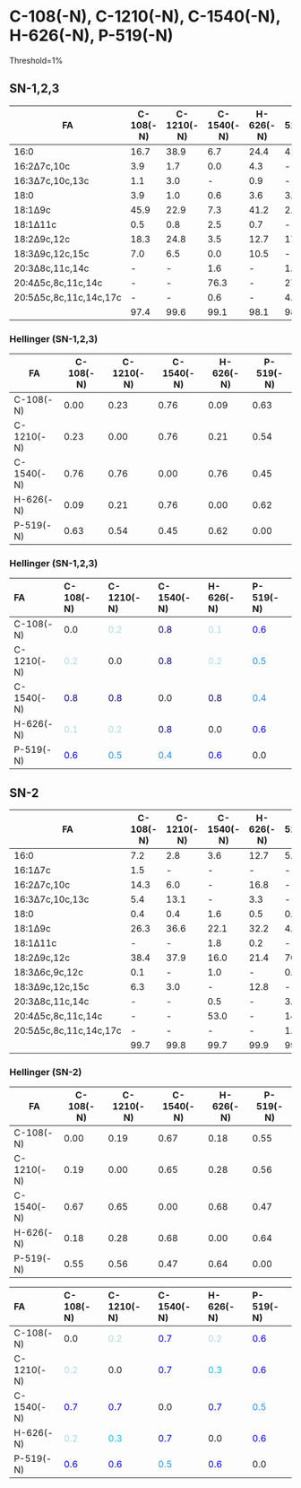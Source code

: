 # C-108(-N), C-1210(-N), C-1540(-N), H-626(-N), P-519(-N)

Threshold=1%

## SN-1,2,3

| FA                     | C-108(-N) | C-1210(-N) | C-1540(-N) | H-626(-N) | P-519(-N) |
| ---------------------- | --------- | ---------- | ---------- | --------- | --------- |
| 16:0                   | 16.7      | 38.9       | 6.7        | 24.4      | 41.7      |
| 16:2Δ7c,10c            | 3.9       | 1.7        | 0.0        | 4.3       | -         |
| 16:3Δ7c,10c,13c        | 1.1       | 3.0        | -          | 0.9       | -         |
| 18:0                   | 3.9       | 1.0        | 0.6        | 3.6       | 3.5       |
| 18:1Δ9c                | 45.9      | 22.9       | 7.3        | 41.2      | 2.0       |
| 18:1Δ11c               | 0.5       | 0.8        | 2.5        | 0.7       | -         |
| 18:2Δ9c,12c            | 18.3      | 24.8       | 3.5        | 12.7      | 17.7      |
| 18:3Δ9c,12c,15c        | 7.0       | 6.5        | 0.0        | 10.5      | -         |
| 20:3Δ8c,11c,14c        | -         | -          | 1.6        | -         | 1.9       |
| 20:4Δ5c,8c,11c,14c     | -         | -          | 76.3       | -         | 27.1      |
| 20:5Δ5c,8c,11c,14c,17c | -         | -          | 0.6        | -         | 4.5       |
|                        | 97.4      | 99.6       | 99.1       | 98.1      | 98.4      |

### Hellinger (SN-1,2,3)

| FA         | C-108(-N) | C-1210(-N) | C-1540(-N) | H-626(-N) | P-519(-N) |
| ---------- | --------- | ---------- | ---------- | --------- | --------- |
| C-108(-N)  | 0.00      | 0.23       | 0.76       | 0.09      | 0.63      |
| C-1210(-N) | 0.23      | 0.00       | 0.76       | 0.21      | 0.54      |
| C-1540(-N) | 0.76      | 0.76       | 0.00       | 0.76      | 0.45      |
| H-626(-N)  | 0.09      | 0.21       | 0.76       | 0.00      | 0.62      |
| P-519(-N)  | 0.63      | 0.54       | 0.45       | 0.62      | 0.00      |

### Hellinger (SN-1,2,3)

| FA         | C-108(-N)                        | C-1210(-N)                       | C-1540(-N)                       | H-626(-N)                        | P-519(-N)                        |
| :--------- | :------------------------------- | :------------------------------- | :------------------------------- | :------------------------------- | :------------------------------- |
| C-108(-N)  | 0.0                              | <font color="#ADD8E6">0.2</font> | <font color="#00008B">0.8</font> | <font color="#ADD8E6">0.1</font> | <font color="#0000FF">0.6</font> |
| C-1210(-N) | <font color="#ADD8E6">0.2</font> | 0.0                              | <font color="#00008B">0.8</font> | <font color="#ADD8E6">0.2</font> | <font color="#1E90FF">0.5</font> |
| C-1540(-N) | <font color="#00008B">0.8</font> | <font color="#00008B">0.8</font> | 0.0                              | <font color="#00008B">0.8</font> | <font color="#1E90FF">0.4</font> |
| H-626(-N)  | <font color="#ADD8E6">0.1</font> | <font color="#ADD8E6">0.2</font> | <font color="#00008B">0.8</font> | 0.0                              | <font color="#0000FF">0.6</font> |
| P-519(-N)  | <font color="#0000FF">0.6</font> | <font color="#1E90FF">0.5</font> | <font color="#1E90FF">0.4</font> | <font color="#0000FF">0.6</font> | 0.0                              |

## SN-2

| FA                     | C-108(-N) | C-1210(-N) | C-1540(-N) | H-626(-N) | P-519(-N) |
| ---------------------- | --------- | ---------- | ---------- | --------- | --------- |
| 16:0                   | 7.2       | 2.8        | 3.6        | 12.7      | 5.3       |
| 16:1Δ7c                | 1.5       | -          | -          | -         | -         |
| 16:2Δ7c,10c            | 14.3      | 6.0        | -          | 16.8      | -         |
| 16:3Δ7c,10c,13c        | 5.4       | 13.1       | -          | 3.3       | -         |
| 18:0                   | 0.4       | 0.4        | 1.6        | 0.5       | 0.6       |
| 18:1Δ9c                | 26.3      | 36.6       | 22.1       | 32.2      | 4.1       |
| 18:1Δ11c               | -         | -          | 1.8        | 0.2       | -         |
| 18:2Δ9c,12c            | 38.4      | 37.9       | 16.0       | 21.4      | 70.4      |
| 18:3Δ6c,9c,12c         | 0.1       | -          | 1.0        | -         | 0.4       |
| 18:3Δ9c,12c,15c        | 6.3       | 3.0        | -          | 12.8      | -         |
| 20:3Δ8c,11c,14c        | -         | -          | 0.5        | -         | 3.0       |
| 20:4Δ5c,8c,11c,14c     | -         | -          | 53.0       | -         | 14.2      |
| 20:5Δ5c,8c,11c,14c,17c | -         | -          | -          | -         | 1.3       |
|                        | 99.7      | 99.8       | 99.7       | 99.9      | 99.3      |

### Hellinger (SN-2)

| FA         | C-108(-N) | C-1210(-N) | C-1540(-N) | H-626(-N) | P-519(-N) |
| ---------- | --------- | ---------- | ---------- | --------- | --------- |
| C-108(-N)  | 0.00      | 0.19       | 0.67       | 0.18      | 0.55      |
| C-1210(-N) | 0.19      | 0.00       | 0.65       | 0.28      | 0.56      |
| C-1540(-N) | 0.67      | 0.65       | 0.00       | 0.68      | 0.47      |
| H-626(-N)  | 0.18      | 0.28       | 0.68       | 0.00      | 0.64      |
| P-519(-N)  | 0.55      | 0.56       | 0.47       | 0.64      | 0.00      |

| FA         | C-108(-N)                        | C-1210(-N)                       | C-1540(-N)                       | H-626(-N)                        | P-519(-N)                        |
| :--------- | :------------------------------- | :------------------------------- | :------------------------------- | :------------------------------- | :------------------------------- |
| C-108(-N)  | 0.0                              | <font color="#ADD8E6">0.2</font> | <font color="#0000FF">0.7</font> | <font color="#ADD8E6">0.2</font> | <font color="#0000FF">0.6</font> |
| C-1210(-N) | <font color="#ADD8E6">0.2</font> | 0.0                              | <font color="#0000FF">0.7</font> | <font color="#00BFFF">0.3</font> | <font color="#0000FF">0.6</font> |
| C-1540(-N) | <font color="#0000FF">0.7</font> | <font color="#0000FF">0.7</font> | 0.0                              | <font color="#0000FF">0.7</font> | <font color="#1E90FF">0.5</font> |
| H-626(-N)  | <font color="#ADD8E6">0.2</font> | <font color="#00BFFF">0.3</font> | <font color="#0000FF">0.7</font> | 0.0                              | <font color="#0000FF">0.6</font> |
| P-519(-N)  | <font color="#0000FF">0.6</font> | <font color="#0000FF">0.6</font> | <font color="#1E90FF">0.5</font> | <font color="#0000FF">0.6</font> | 0.0                              |
